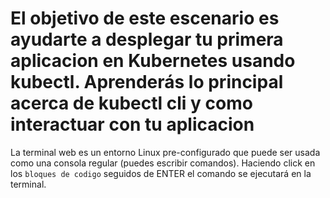 
# El objetivo de este escenario es ayudarte a desplegar tu primera aplicacion en Kubernetes usando kubectl. Aprenderás lo principal acerca de kubectl cli y como interactuar con tu aplicacion #

La terminal web es un entorno Linux pre-configurado que puede ser usada como una consola regular (puedes escribir comandos).
Haciendo click en los `bloques de codigo` seguidos de ENTER el comando se ejecutará en la terminal.
